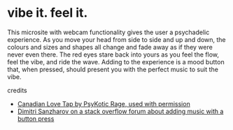 # vibe it. feel it.

This microsite with webcam functionality gives the user a psychadelic experience. As you move your head from side to side and up and down, the colours and sizes and shapes all change and fade away as if they were never even there. The red eyes stare back into yours as you feel the flow, feel the vibe, and ride the wave. Adding to the experience is a mood button that, when pressed, should present you with the perfect music to suit the vibe. 

credits
* [Canadian Love Tap by PsyKotic Rage, used with permission](https://psykoticrefuge.bandcamp.com/track/canadian-love-tap) 
* [Dimitri Sanzharov on a stack overflow forum about adding music with a button press](https://stackoverflow.com/questions/18826147/javascript-audio-play-on-click)
